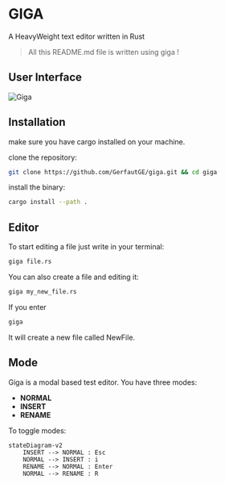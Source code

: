 # GIGA

A HeavyWeight text editor written in Rust

> All this README.md file is written using giga !

## User Interface

![Giga](https://raw.githubusercontent.com/florentinl/giga/main/img/video.gif)

## Installation

make sure you have cargo installed on your machine.

clone the repository:

```Bash
git clone https://github.com/GerfautGE/giga.git && cd giga
````

install the binary:

```Bash
cargo install --path .
```

## Editor

To start editing a file just write in your terminal:

```Bash
giga file.rs
```

You can also create a file and editing it:

```Bash
giga my_new_file.rs
```

If you enter

```Bash
giga
```

It will create a new file called NewFile.

## Mode

Giga is a modal based test editor. You have three modes:

- **NORMAL**
- **INSERT**
- **RENAME**

To toggle modes:
```mermaid
stateDiagram-v2
    INSERT --> NORMAL : Esc
    NORMAL --> INSERT : i
    RENAME --> NORMAL : Enter
    NORMAL --> RENAME : R
```
